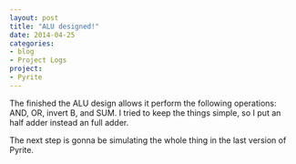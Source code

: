 ```yaml
---
layout: post
title: "ALU designed!"
date: 2014-04-25
categories: 
- blog 
- Project Logs
project:
- Pyrite
---
```


The finished the ALU design allows it perform the following operations: AND, OR, invert B, and SUM. I tried to keep the things simple, so I put an half adder instead an full adder.

The next step is gonna be simulating the whole thing in the last version of Pyrite.
